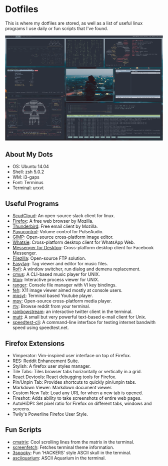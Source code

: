 # Dotfiles

This is where my dotfiles are stored, as well as a list of useful
linux programs I use daily or fun scripts that I've found.

![screenfetch](screenfetch.png)


## About My Dots

- OS: Ubuntu 14.04
- Shell: zsh 5.0.2
- WM: i3-gaps
- Font: Terminus
- Terminal: urxvt


## Useful Programs

- [ScudCloud](https://github.com/raelgc/scudcloud): An open-source
  slack client for linux.
- [Firefox](https://www.mozilla.org/en-GB/firefox/new/): A free web browser by
  Mozilla.
- [Thunderbird](https://www.mozilla.org/en-GB/thunderbird/): Free email client
  by Mozilla.
- [Pavucontrol](https://apps.ubuntu.com/cat/applications/pavucontrol/): Volume
  control for PulseAudio.
- [GIMP](https://www.gimp.org/): Open-source cross-platform image editor.
- [Whatsie](https://whatsie.chat/): Cross-platform desktop client for WhatsApp Web.
- [Messenger for Desktop](https://messengerfordesktop.com/): Cross-platform
  desktop client for Facebook Messenger.
- [Filezilla](https://filezilla-project.org/): Open-source FTP solution.
- [Easytag](https://wiki.gnome.org/Apps/EasyTAG): Tag viewer and editor for
  music files.
- [Rofi](https://davedavenport.github.io/rofi/): A window switcher, run dialog
  and demenu replacement.
- [cmus](https://cmus.github.io/#home): A CLI-based music player for UNIX.
- [htop](http://hisham.hm/htop/): Interactive process viewer for UNIX.
- [ranger](http://ranger.nongnu.org/): Console file manager with VI key
  bindings.
- [feh](https://feh.finalrewind.org/): X11 image viewer aimed mostly at console
  users.
- [mpsyt](https://github.com/mps-youtube/mps-youtube): Terminal based
  Youtube player.
- [mpv](https://mpv.io/): Open-source cross-platform media player.
- [rtv](https://github.com/michael-lazar/rtv): Browse reddit from your terminal.
- [rainbowstream](http://www.rainbowstream.org/): an interactive twitter client
  in the terminal.
- [mutt](http://www.mutt.org/): A small but very powerful text-based 
  e-mail client for Unix.
- [speedtest-cli](https://github.com/sivel/speedtest-cli): A command-line 
  interface for testing internet bandwith speed using speedtest.net.


## Firefox Extensions

- Vimperator: Vim-inspired user interface on top of Firefox.
- RES: Reddit Enhancement Suite.
- Stylish: A firefox user styles manager.
- Tile Tabs: Tiles browser tabs horizontally or vertically in a grid.
- React Devtools: React debugging tools for Firefox.
- Pin/Unpin Tab: Provides shortcuts to quickly pin/unpin tabs.
- Markdown Viewer: Markdown document viewer.
- Custom New Tab: Load any URL for when a new tab is opened.
- Fireshot: Adds ability to take screenshots of entire web pages.
- AutoHiDPI: Set pixel ratio for Firefox on different tabs, windows and screens.
- Twily's Powerline Firefox User Style.


## Fun Scripts

- [cmatrix](http://www.asty.org/cmatrix/): Cool scrolling lines from the matrix
  in the terminal.
- [screenfetch](https://github.com/KittyKatt/screenFetch): Fetches terminal theme information.
- [3spooky](https://github.com/nathanielgreen/dotfiles/blob/master/funscripts/3spooky.lua): 
  Fun 'HACKERS' style ASCII skull in the terminal.
- [asciiquarium](https://github.com/cmatsuoka/asciiquarium): ASCII Aquarium in
  the terminal.

